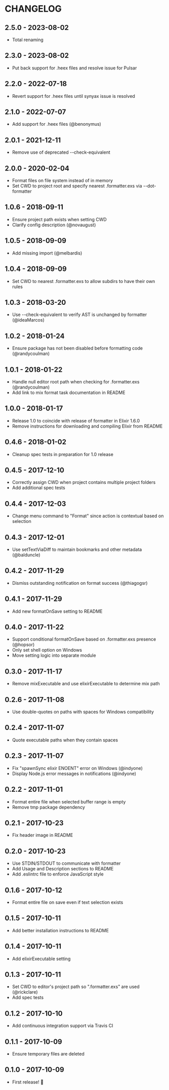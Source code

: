 # CHANGELOG

## 2.5.0 - 2023-08-02

- Total renaming

## 2.3.0 - 2023-08-02

- Put back support for .heex files and resolve issue for Pulsar

## 2.2.0 - 2022-07-18

- Revert support for .heex files until synyax issue is resolved

## 2.1.0 - 2022-07-07

- Add support for .heex files (@benonymus)

## 2.0.1 - 2021-12-11

- Remove use of deprecated --check-equivalent

## 2.0.0 - 2020-02-04

- Format files on file system instead of in memory
- Set CWD to project root and specify nearest .formatter.exs via --dot-formatter

## 1.0.6 - 2018-09-11

- Ensure project path exists when setting CWD
- Clarify config description (@novaugust)

## 1.0.5 - 2018-09-09

- Add missing import (@melbardis)

## 1.0.4 - 2018-09-09

- Set CWD to nearest .formatter.exs to allow subdirs to have their own rules

## 1.0.3 - 2018-03-20

- Use --check-equivalent to verify AST is unchanged by formatter (@ideaMarcos)

## 1.0.2 - 2018-01-24

- Ensure package has not been disabled before formatting code (@randycoulman)

## 1.0.1 - 2018-01-22

- Handle null editor root path when checking for .formatter.exs (@randycoulman)
- Add link to mix format task documentation in README

## 1.0.0 - 2018-01-17

- Release 1.0 to coincide with release of formatter in Elixir 1.6.0
- Remove instructions for downloading and compiling Elixir from README

## 0.4.6 - 2018-01-02

- Cleanup spec tests in preparation for 1.0 release

## 0.4.5 - 2017-12-10

- Correctly assign CWD when project contains multiple project folders
- Add additional spec tests

## 0.4.4 - 2017-12-03

- Change menu command to "Format" since action is contextual based on selection

## 0.4.3 - 2017-12-01

- Use setTextViaDiff to maintain bookmarks and other metadata (@balduncle)

## 0.4.2 - 2017-11-29

- Dismiss outstanding notification on format success (@thiagogsr)

## 0.4.1 - 2017-11-29

- Add new formatOnSave setting to README

## 0.4.0 - 2017-11-22

- Support conditional formatOnSave based on .formatter.exs presence (@hopsor)
- Only set shell option on Windows
- Move setting logic into separate module

## 0.3.0 - 2017-11-17

- Remove mixExecutable and use elixirExecutable to determine mix path

## 0.2.6 - 2017-11-08

- Use double-quotes on paths with spaces for Windows compatibility

## 0.2.4 - 2017-11-07

- Quote executable paths when they contain spaces

## 0.2.3 - 2017-11-07

- Fix "spawnSync elixir ENOENT" error on Windows (@indyone)
- Display Node.js error messages in notifications (@indyone)

## 0.2.2 - 2017-11-01

- Format entire file when selected buffer range is empty
- Remove tmp package dependency

## 0.2.1 - 2017-10-23

- Fix header image in README

## 0.2.0 - 2017-10-23

- Use STDIN/STDOUT to communicate with formatter
- Add Usage and Description sections to README
- Add .eslintrc file to enforce JavaScript style

## 0.1.6 - 2017-10-12

- Format entire file on save even if text selection exists

## 0.1.5 - 2017-10-11

- Add better installation instructions to README

## 0.1.4 - 2017-10-11

- Add elixirExecutable setting

## 0.1.3 - 2017-10-11

- Set CWD to editor's project path so ".formatter.exs" are used (@rickclare)
- Add spec tests

## 0.1.2 - 2017-10-10

- Add continuous integration support via Travis CI

## 0.1.1 - 2017-10-09

- Ensure temporary files are deleted

## 0.1.0 - 2017-10-09

- First release! 🎉
